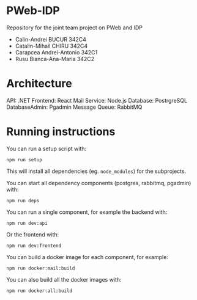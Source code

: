 # PWeb-IDP
Repository for the joint team project on PWeb and IDP

* Calin-Andrei BUCUR 342C4
* Catalin-Mihail CHIRU 342C4
* Carapcea Andrei-Antonio 342C1
* Rusu Bianca-Ana-Maria 342C2




# Architecture

API: .NET
Frontend: React
Mail Service: Node.js
Database: PostrgreSQL
DatabaseAdmin: Pgadmin
Message Queue: RabbitMQ


# Running instructions

You can run a setup script with:

```
npm run setup
```

This will install all dependencies (eg. `node_modules`) for the subprojects.

You can start all dependency components (postgres, rabbitmq, pgadmin) with:
```
npm run deps
```

You can run a single component, for example the backend with:
```
npm run dev:api
```
Or the frontend with:
```
npm run dev:frontend
```

You can build a docker image for each component, for example:

```
npm run docker:mail:build
```
You can also build all the docker images with:
```
npm run docker:all:build
```

